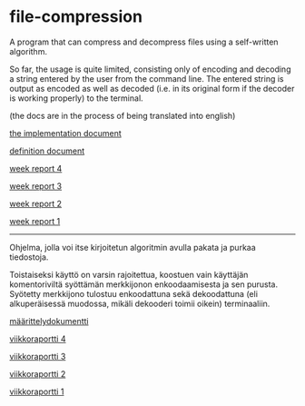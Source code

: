 # file-compression

A program that can compress and decompress files using a self-written algorithm.

So far, the usage is quite limited, consisting only of encoding and decoding a string entered by the user from the command line. The entered string is output as encoded as well as decoded (i.e. in its original form if the decoder is working properly) to the terminal.

(the docs are in the process of being translated into english)

[the implementation document](/dokumentaatio/implementation.md)

[definition document](/dokumentaatio/maaritteldokumentti.md)

[week report 4](/dokumentaatio/viikkoraportti4.md)

[week report 3](/dokumentaatio/viikkoraportti3.md)

[week report 2](/dokumentaatio/viikkoraportti2.md)

[week report 1](/dokumentaatio/viikkoraportti1.md)

---

Ohjelma, jolla voi itse kirjoitetun algoritmin avulla pakata ja purkaa tiedostoja.

Toistaiseksi käyttö on varsin rajoitettua, koostuen vain käyttäjän komentoriviltä syöttämän merkkijonon enkoodaamisesta ja sen purusta. Syötetty merkkijono tulostuu enkoodattuna sekä dekoodattuna (eli alkuperäisessä muodossa, mikäli dekooderi toimii oikein) terminaaliin.

[määrittelydokumentti](/dokumentaatio/maaritteldokumentti.md)

[viikkoraportti 4](/dokumentaatio/viikkoraportti4.md)

[viikkoraportti 3](/dokumentaatio/viikkoraportti3.md)

[viikkoraportti 2](/dokumentaatio/viikkoraportti2.md)

[viikkoraportti 1](/dokumentaatio/viikkoraportti1.md)